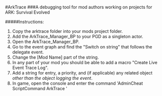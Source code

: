 #ArkTrace
###A debugging tool for mod authors working on projects for ARK: Survival Evolved

#####Instructions:
1. Copy the arktrace folder into your mods project folder.
2. Add the ArkTrace_Manager_BP to your PGD as a singleton actor.
3. Open the ArkTrace_Manager_BP.
4. Go to the event graph and find the "Switch on string" that follows the delegate event.
5. Change the [Mod Name] part of the string.
6. In any part of your mod you should be able to add a macro "Create Live Event Trace Log".
7. Add a string for entry, a priority, and (if applicable) any related object *other than the object logging the event*.
8. In game, open the console and enter the command 'AdminCheat ScriptCommand ArkTrace <modname>'
